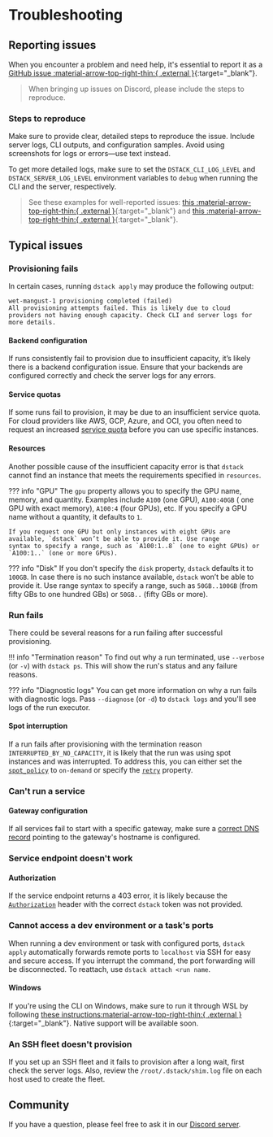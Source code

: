 # Troubleshooting

## Reporting issues

When you encounter a problem and need help, it's essential to report it as
a [GitHub issue :material-arrow-top-right-thin:{ .external }](https://github.com/dstackai/dstack/issues/new/choose){:target="_blank"}.

> When bringing up issues on Discord, please include the steps to reproduce.

### Steps to reproduce

Make sure to provide clear, detailed steps to reproduce the issue. 
Include server logs, CLI outputs, and configuration samples. Avoid using screenshots for logs or errors—use text instead. 

To get more detailed logs, make sure to set the `DSTACK_CLI_LOG_LEVEL` and `DSTACK_SERVER_LOG_LEVEL` 
environment variables to `debug` when running the CLI and the server, respectively.

> See these examples for well-reported issues: [this :material-arrow-top-right-thin:{ .external }](https://github.com/dstackai/dstack/issues/1640){:target="_blank"}
and [this :material-arrow-top-right-thin:{ .external }](https://github.com/dstackai/dstack/issues/1551){:target="_blank"}.

## Typical issues

### Provisioning fails 

In certain cases, running `dstack apply` may produce the following output:

```shell
wet-mangust-1 provisioning completed (failed)
All provisioning attempts failed. This is likely due to cloud providers not having enough capacity. Check CLI and server logs for more details.
```

#### Backend configuration

If runs consistently fail to provision due to insufficient capacity, it’s likely there is a backend configuration issue.
Ensure that your backends are configured correctly and check the server logs for any errors.

#### Service quotas

If some runs fail to provision, it may be due to an insufficient service quota. For cloud providers like AWS, GCP,
Azure, and OCI, you often need to request an increased [service quota](protips.md#service-quotas) before you can use
specific instances.

#### Resources

Another possible cause of the insufficient capacity error is that `dstack` cannot find an instance that meets the
requirements specified in `resources`.

??? info "GPU"
    The `gpu` property allows you to specify the GPU name, memory, and quantity. Examples include `A100` (one GPU), `A100:40GB` (
    one GPU with exact memory), `A100:4` (four GPUs), etc. If you specify a GPU name without a quantity, it defaults to `1`. 
    
    If you request one GPU but only instances with eight GPUs are available, `dstack` won’t be able to provide it. Use range
    syntax to specify a range, such as `A100:1..8` (one to eight GPUs) or `A100:1..` (one or more GPUs).

??? info "Disk"
    If you don't specify the `disk` property, `dstack` defaults it to `100GB`. 
    In case there is no such instance available, `dstack` won’t be able to provide it. 
    Use range syntax to specify a range, such as `50GB..100GB` (from fifty GBs to one hundred GBs) or `50GB..` 
    (fifty GBs or more).

### Run fails

There could be several reasons for a run failing after successful provisioning. 

!!! info "Termination reason"
    To find out why a run terminated, use `--verbose` (or `-v`) with `dstack ps`.
    This will show the run's status and any failure reasons.

??? info "Diagnostic logs"
    You can get more information on why a run fails with diagnostic logs.
    Pass `--diagnose` (or `-d`) to `dstack logs` and you'll see logs of the run executor.

#### Spot interruption

If a run fails after provisioning with the termination reason `INTERRUPTED_BY_NO_CAPACITY`, it is likely that the run
was using spot instances and was interrupted. To address this, you can either set the
[`spot_policy`](../reference/dstack.yml/task.md#spot_policy) to `on-demand` or specify the 
[`retry`](../reference/dstack.yml/task.md#retry) property.

[//]: # (#### Other)
[//]: # (TODO: Explain how to get the shim logs)

### Can't run a service

#### Gateway configuration

If all services fail to start with a specific gateway, make sure a
[correct DNS record](../concepts/gateways.md#update-dns-records)
pointing to the gateway's hostname is configured.

### Service endpoint doesn't work 

#### Authorization

If the service endpoint returns a 403 error, it is likely because the [`Authorization`](../services.md#access-the-endpoint) 
header with the correct `dstack` token was not provided.

[//]: # (#### Other)
[//]: # (TODO: Explain how to get the gateway logs)

### Cannot access a dev environment or a task's ports

When running a dev environment or task with configured ports, `dstack apply` 
automatically forwards remote ports to `localhost` via SSH for easy and secure access.
If you interrupt the command, the port forwarding will be disconnected. To reattach, use `dstack attach <run name`.

#### Windows

If you're using the CLI on Windows, make sure to run it through WSL by following [these instructions:material-arrow-top-right-thin:{ .external }](https://github.com/dstackai/dstack/issues/1644#issuecomment-2321559265){:target="_blank"}. 
Native support will be available soon.

### An SSH fleet doesn't provision

If you set up an SSH fleet and it fails to provision after a long wait, first check the server logs. 
Also, review the  `/root/.dstack/shim.log` file on each host used to create the fleet.

## Community

If you have a question, please feel free to ask it in our [Discord server](https://discord.gg/u8SmfwPpMd).
